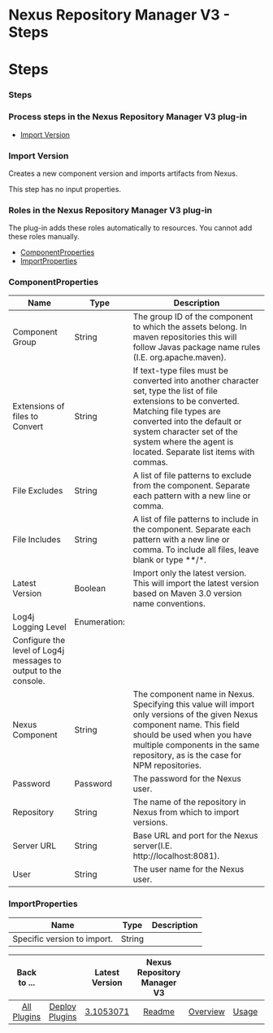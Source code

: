 
Nexus Repository Manager V3 - Steps
===================================

# Steps



### Steps




 



### Process steps in the Nexus Repository Manager V3 plug-in


* [Import Version](#import_version)




### Import Version


Creates a new component version and imports artifacts from Nexus.


This step has no input properties.




### Roles in the Nexus Repository Manager V3 plug-in


The plug-in adds these roles automatically to resources. You cannot add these roles manually.



* [ComponentProperties](#componentproperties_role)
* [ImportProperties](#importproperties_role)



### ComponentProperties




| Name | Type | Description |
| --- | --- | --- |
| Component Group | String | The group ID of the component to which the assets belong. In maven repositories this will follow Javas package name rules (I.E. org.apache.maven). |
| Extensions of files to Convert | String | If text-type files must be converted into another character set, type the list of file extensions to be converted. Matching file types are converted into the default or system character set of the system where the agent is located. Separate list items with commas. |
| File Excludes | String | A list of file patterns to exclude from the component. Separate each pattern with a new line or comma. |
| File Includes | String | A list of file patterns to include in the component. Separate each pattern with a new line or comma. To include all files, leave blank or type \*\*/\*. |
| Latest Version | Boolean | Import only the latest version. This will import the latest version based on Maven 3.0 version name conventions. |
| Log4j Logging Level | Enumeration:
 | Configure the level of Log4j messages to output to the console. |
| Nexus Component | String | The component name in Nexus. Specifying this value will import only versions of the given Nexus component name. This field should be used when you have multiple components in the same repository, as is the case for NPM repositories. |
| Password | Password | The password for the Nexus user. |
| Repository | String | The name of the repository in Nexus from which to import versions. |
| Server URL | String | Base URL and port for the Nexus server(I.E. http://localhost:8081). |
| User | String | The user name for the Nexus user. |


### ImportProperties




| Name | Type | Description |
| --- | --- | --- |
| Specific version to import. | String |  |





|Back to ...||Latest Version|Nexus Repository Manager V3 ||||
| :---: | :---: | :---: | :---: | :---: | :---: | :---: |
|[All Plugins](../../index.md)|[Deploy Plugins](../README.md)|[3.1053071](https://raw.githubusercontent.com/UrbanCode/IBM-UCD-PLUGINS/main/files/sourceconfig-nexus-v3/sourceconfig-nexus-v3-3.1053071.zip)|[Readme](README.md)|[Overview](overview.md)|[Usage](usage.md)|[Downloads](downloads.md)|
